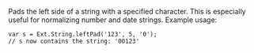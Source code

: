 Pads the left side of a string with a specified character.  This is especially useful
for normalizing number and date strings.  Example usage:

<pre><code>var s = Ext.String.leftPad('123', 5, '0');
// s now contains the string: '00123'
</code></pre>
